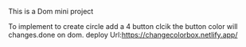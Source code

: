 This is a Dom mini project

To implement to create circle add a 4 button clcik the button color will changes.done on dom.
deploy Url:https://changecolorbox.netlify.app/
